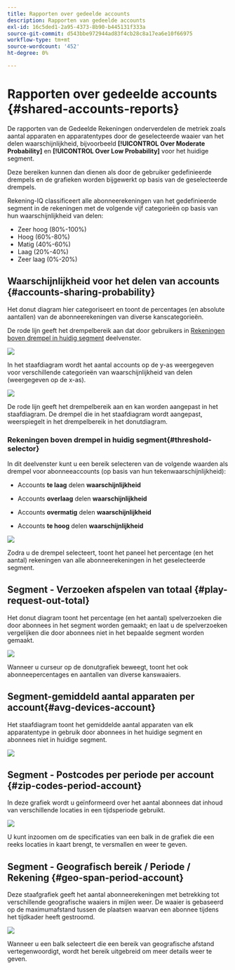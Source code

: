 ```yaml
---
title: Rapporten over gedeelde accounts
description: Rapporten van gedeelde accounts
exl-id: 16c5ded1-2a95-4373-8b90-b445131f333a
source-git-commit: d543bbe972944ad83f4cb28c8a17ea6e10f66975
workflow-type: tm+mt
source-wordcount: '452'
ht-degree: 0%

---
```


# Rapporten over gedeelde accounts {#shared-accounts-reports}

De rapporten van de Gedeelde Rekeningen onderverdelen de metriek zoals aantal apparaten en apparatentypes door de geselecteerde waaier van het delen waarschijnlijkheid, bijvoorbeeld **[!UICONTROL Over Moderate Probability]** en **[!UICONTROL Over Low Probability]** voor het huidige segment.

Deze bereiken kunnen dan dienen als door de gebruiker gedefinieerde drempels en de grafieken worden bijgewerkt op basis van de geselecteerde drempels.

Rekening-IQ classificeert alle abonneerekeningen van het gedefinieerde segment in de rekeningen met de volgende vijf categorieën op basis van hun waarschijnlijkheid van delen:

* Zeer hoog (80%-100%)
* Hoog (60%-80%)
* Matig (40%-60%)
* Laag (20%-40%)
* Zeer laag (0%-20%)

## Waarschijnlijkheid voor het delen van accounts {#accounts-sharing-probability}

Het donut diagram hier categoriseert en toont de percentages (en absolute aantallen) van de abonneerekeningen van diverse kanscategorieën.

De rode lijn geeft het drempelbereik aan dat door gebruikers in [Rekeningen boven drempel in huidig segment](#threshold-selector) deelvenster.

![](assets/accounts-sharing-probability-pie.png)

In het staafdiagram wordt het aantal accounts op de y-as weergegeven voor verschillende categorieën van waarschijnlijkheid van delen (weergegeven op de x-as).

![](assets/accounts-sharing-probability-bar.png)

De rode lijn geeft het drempelbereik aan en kan worden aangepast in het staafdiagram. De drempel die in het staafdiagram wordt aangepast, weerspiegelt in het drempelbereik in het donutdiagram.

<!--![](assets/shared-accounts-rep.gif)-->

### Rekeningen boven drempel in huidig segment{#threshold-selector}

In dit deelvenster kunt u een bereik selecteren van de volgende waarden als drempel voor abonneeaccounts (op basis van hun tekenwaarschijnlijkheid):

* Accounts **te laag** delen **waarschijnlijkheid**

* Accounts **overlaag** delen **waarschijnlijkheid**

* Accounts **overmatig** delen **waarschijnlijkheid**

* Accounts **te hoog** delen **waarschijnlijkheid**

![](assets/threshold-selector-shared-accounts.png)

Zodra u de drempel selecteert, toont het paneel het percentage (en het aantal) rekeningen van alle abonneerekeningen in het geselecteerde segment.

## Segment - Verzoeken afspelen van totaal {#play-request-out-total}

Het donut diagram toont het percentage (en het aantal) spelverzoeken die door abonnees in het segment worden gemaakt; en laat u de spelverzoeken vergelijken die door abonnees niet in het bepaalde segment worden gemaakt.

![](assets/play-req-outof-total.png)

Wanneer u curseur op de donutgrafiek beweegt, toont het ook abonneepercentages en aantallen van diverse kanswaaiers.

<!--![](assets/play-request-total.gif)-->

## Segment-gemiddeld aantal apparaten per account{#avg-devices-account}

Het staafdiagram toont het gemiddelde aantal apparaten van elk apparatentype in gebruik door abonnees in het huidige segment en abonnees niet in huidige segment.

![](assets/avg-devices-per-acc.png)

## Segment - Postcodes per periode per account {#zip-codes-period-account}

In deze grafiek wordt u geïnformeerd over het aantal abonnees dat inhoud van verschillende locaties in een tijdsperiode gebruikt.

![](assets/zip-period-account.png)

U kunt inzoomen om de specificaties van een balk in de grafiek die een reeks locaties in kaart brengt, te versmallen en weer te geven.

<!--![](assets/zip-code-period.gif)-->

## Segment - Geografisch bereik / Periode / Rekening {#geo-span-period-account}

Deze staafgrafiek geeft het aantal abonneerekeningen met betrekking tot verschillende geografische waaiers in mijlen weer. De waaier is gebaseerd op de maximumafstand tussen de plaatsen waarvan een abonnee tijdens het tijdkader heeft gestroomd.

<!--Total number of users ...

How many accounts are within 99 miles of each other.....and how many are apart. 

Based on points on the map.-->

![](assets/geogr-span-account.png)

Wanneer u een balk selecteert die een bereik van geografische afstand vertegenwoordigt, wordt het bereik uitgebreid om meer details weer te geven.

<!--![](assets/geo-span-period-acc.gif)-->
